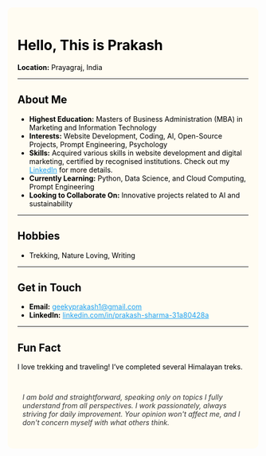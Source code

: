 <!DOCTYPE html>
<html lang="en">
<head>
    <meta charset="UTF-8">
    <meta name="viewport" content="width=device-width, initial-scale=1.0">
    <title>Prakash Sharma</title>
    <style>
        .container {
            display: flex;
            flex-direction: column;
            align-items: center;
            background-color: #FFFCF2; /* Page background color */
            color: #000;
            padding: 20px;
            border-radius: 10px;
            position: relative;
        }
        .content {
            max-width: 800px;
            width: 100%;
        }
        .booking-button {
            position: fixed;
            right: 30px;
            bottom: 30px;
        }
        .quote {
            font-style: italic;
            color: #333; /* Dark gray for contrast */
            margin-top: 20px;
            padding: 10px;
            background-color: #FFFCF2; /* Same as page background color */
        }
        iframe {
            width: 100%;
            height: 500px; /* Adjust height as needed */
            border: none;
            border-radius: 10px;
        }
    </style>
</head>
<body>
    <div class="container">
        <div class="content">
            <h1>Hello, This is Prakash</h1>
            <p><strong>Location:</strong> Prayagraj, India</p>
            <hr>
            <h2>About Me</h2>
            <ul>
                <li><strong>Highest Education:</strong> Masters of Business Administration (MBA) in Marketing and Information Technology</li>
                <li><strong>Interests:</strong> Website Development, Coding, AI, Open-Source Projects, Prompt Engineering, Psychology</li>
                <li><strong>Skills:</strong> Acquired various skills in website development and digital marketing, certified by recognised institutions. Check out my <a href="https://in.linkedin.com/in/prakash-sharma-31a80428a?original_referer=https%3A%2F%2Fwww.google.com%2F" style="color: #1DA1F2;">LinkedIn</a> for more details.</li>
                <li><strong>Currently Learning:</strong> Python, Data Science, and Cloud Computing, Prompt Engineering</li>
                <li><strong>Looking to Collaborate On:</strong> Innovative projects related to AI and sustainability</li>
            </ul>
            <hr>
            <h2>Hobbies</h2>
            <ul>
                <li>Trekking, Nature Loving, Writing</li>
            </ul>
            <hr>
            <h2>Get in Touch</h2>
            <ul>
                <li><strong>Email:</strong> <a href="mailto:geekyprakash1@gmail.com" style="color: #1DA1F2;">geekyprakash1@gmail.com</a></li>
                <li><strong>LinkedIn:</strong> <a href="https://in.linkedin.com/in/prakash-sharma-31a80428a?original_referer=https%3A%2F%2Fwww.google.com%2F" style="color: #1DA1F2;">linkedin.com/in/prakash-sharma-31a80428a</a></li>
            </ul>
            <hr>
            <h2>Fun Fact</h2>
            <p>I love trekking and traveling! I’ve completed several Himalayan treks.</p>
            <div class="quote">
                <p>I am bold and straightforward, speaking only on topics I fully understand from all perspectives. I work passionately, always striving for daily improvement. Your opinion won't affect me, and I don't concern myself with what others think.</p>
            </div>
        </div>
        <div class="booking-button">
            <script
                src="https://topmate-embed.s3.ap-south-1.amazonaws.com/v1/topmate-embed.js"
                user-profile="https://topmate.io/embed/profile/prakash_sharma?theme=D5534D"
                btn-style='{"backgroundColor":"#003366","color":"#fff","border":"1px solid #003366"}'
                embed-version="v1"
                button-text="Let's Connect"
                position-right="30px"
                position-bottom="30px"
                custom-padding="0px"
                custom-font-size="16px"
                custom-font-weight="500"
                custom-width="200px"
                async=""
                defer=""
            ></script>
        </div>
    </div>
</body>
</html>
